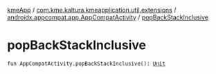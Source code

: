[kmeApp](../../index.md) / [com.kme.kaltura.kmeapplication.util.extensions](../index.md) / [androidx.appcompat.app.AppCompatActivity](index.md) / [popBackStackInclusive](./pop-back-stack-inclusive.md)

# popBackStackInclusive

`fun AppCompatActivity.popBackStackInclusive(): `[`Unit`](https://kotlinlang.org/api/latest/jvm/stdlib/kotlin/-unit/index.html)
